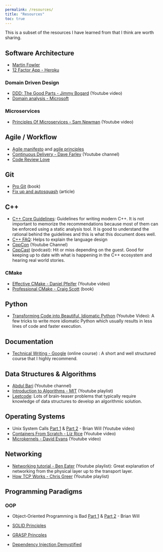```yaml
---
permalink: /resources/
title: "Resources"
toc: true
---
```


This is a subset of the resources I have learned from that I think are worth sharing.

## Software Architecture

- [Martin Fowler](https://martinfowler.com/architecture/)
- [12 Factor App - Heroku](https://12factor.net/)

### Domain Driven Design

- [DDD: The Good Parts - Jimmy Bogard](https://www.youtube.com/watch?v=U6CeaA-Phqo) (Youtube video)
- [Domain analysis - Microsoft](https://docs.microsoft.com/en-us/azure/architecture/microservices/model/domain-analysis)

### Microservices

- [Principles Of Microservices - Sam Newman](https://youtu.be/PFQnNFe27kU) (Youtube video)

## Agile / Workflow

- [Agile manifesto](https://www.agilealliance.org/agile101/the-agile-manifesto/) and [agile principles](https://www.agilealliance.org/agile101/12-principles-behind-the-agile-manifesto/)
- [Continuous Delivery - Dave Farley](https://www.youtube.com/c/ContinuousDelivery/videos?view=0&sort=p&flow=grid) (Youtube channel)
- [Code Review Love](https://mtlynch.io/code-review-love/#4-answer-questions-with-the-code-itself)

## Git

- [Pro Git](https://git-scm.com/book/en/v2) (book)
- [Fix up and autosquash](https://fle.github.io/git-tip-keep-your-branch-clean-with-fixup-and-autosquash.html) (article)

## C++

- [C++ Core Guidelines](https://isocpp.github.io/CppCoreGuidelines/CppCoreGuidelines): Guidelines for writing modern C++. It is not important to memorize the recommendations because most of them can be enforced using a static analysis tool. It is good to understand the rational behind the guidelines and this is what this document does well.
- [C++ FAQ](https://isocpp.org/faq): Helps to explain the language design
- [CppCon](https://www.youtube.com/user/CppCon/videos?view=0&sort=p&flow=grid) (Youtube Channel)
- [CppCast](https://open.spotify.com/show/3NPVzS05lvJLv3ovgF3OAP) (podcast): Hit or miss depending on the guest. Good for keeping up to date with what is happening in the C++ ecosystem and hearing real world stories.

### CMake

- [Effective CMake - Daniel Pfeifer](https://www.youtube.com/watch?v=bsXLMQ6WgIk) (Youtube video)
- [Professional CMake - Craig Scott](https://crascit.com/professional-cmake) (book)

## Python

- [Transforming Code into Beautiful, Idiomatic Python](https://www.youtube.com/watch?v=OSGv2VnC0go&list=WL&index=29&t=1677s0) (Youtube Video): A few tricks to write more idiomatic Python which usually results in less lines of code and faster execution.

## Documentation

- [Technical Writing - Google](https://developers.google.com/tech-writing/overview) (online course) : A short and well structured course that I highly recommend.

## Data Structures & Algorithms

- [Abdul Bari](https://www.youtube.com/channel/UCZCFT11CWBi3MHNlGf019nw/videos?view=0&sort=p&flow=grid) (Youtube channel)
- [Introduction to Algorithms - MIT](https://www.youtube.com/watch?v=HtSuA80QTyo&list=PLUl4u3cNGP61Oq3tWYp6V_F-5jb5L2iHb) (Youtube playlist)
- [Leetcode](https://leetcode.com/problemset/algorithms): Lots of brain-teaser problems that typically require knowledge of data structures to develop an algorithmic solution.

## Operating Systems

- Unix System Calls [Part 1](https://www.youtube.com/watch?v=xHu7qI1gDPA) & [Part 2](https://www.youtube.com/watch?v=2DrjQBL5FMU&t=45s) - Brian Will (Youtube video)
- [Containers From Scratch - Liz Rice](https://www.youtube.com/watch?v=8fi7uSYlOdc) (Youtube video)
- [Microkernels - David Evans](https://youtu.be/UMsscWnM67g) (Youtube video)

## Networking

- [Networking tutorial - Ben Eater](https://www.youtube.com/playlist?list=PLowKtXNTBypH19whXTVoG3oKSuOcw_XeW) (Youtube playlist): Great explanation of networking from the physical layer up to the transport layer.
- [How TCP Works - Chris Greer](https://www.youtube.com/playlist?list=PLW8bTPfXNGdAZIKv-y9v_XLXtEqrPtntm) (Youtube playlist)

## Programming Paradigms

### OOP

- Object-Oriented Programming is Bad [Part 1](https://www.youtube.com/watch?v=QM1iUe6IofM) & [Part 2](https://www.youtube.com/watch?v=IRTfhkiAqPw) - Brian Will

- [SOLID Principles](https://www.digitalocean.com/community/conceptual_articles/s-o-l-i-d-the-first-five-principles-of-object-oriented-design)
- [GRASP Princples](<https://en.wikipedia.org/wiki/GRASP_(object-oriented_design)>)
- [Dependency Injection Demystified](https://www.jamesshore.com/v2/blog/2006/dependency-injection-demystified)
